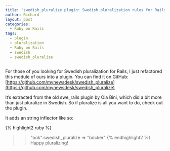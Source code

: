 ```yaml
---
title: 'swedish_pluralize plugin: Swedish pluralization rules for Rails'
author: Richard
layout: post
categories:
  - Ruby on Rails
tags:
  - plugin
  - pluralization
  - Ruby on Rails
  - swedish
  - swedish_pluralize
---
```

For those of you looking for Swedish pluralization for Rails, I just refactored this module of ours into a plugin. You can find it on GitHub: [https://github.com/mynewsdesk/swedish_pluralize](https://github.com/mynewsdesk/swedish_pluralize)

It’s extracted from the old swe_rails plugin by Ola Bini, which did a bit more than just pluralize in Swedish. So if pluralize is all you want to do, check out the plugin.

It adds an string inflector like so:

{% highlight2 ruby %}
>> "bok".swedish_pluralize
=> "böcker"
{% endhighlight2 %}
Happy pluralizing!